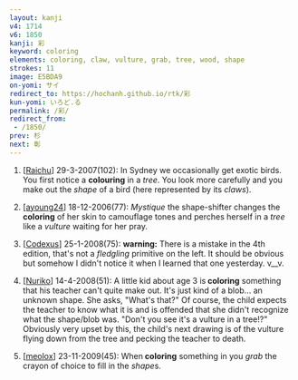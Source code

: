 ```yaml
---
layout: kanji
v4: 1714
v6: 1850
kanji: 彩
keyword: coloring
elements: coloring, claw, vulture, grab, tree, wood, shape
strokes: 11
image: E5BDA9
on-yomi: サイ
redirect_to: https://hochanh.github.io/rtk/彩
kun-yomi: いろど.る
permalink: /彩/
redirect_from:
 - /1850/
prev: 杉
next: 彰
---
```


1) [<a href="http://kanji.koohii.com/profile/Raichu">Raichu</a>] 29-3-2007(102): In Sydney we occasionally get exotic birds. You first notice a <strong>colouring</strong> in a <em>tree</em>. You look more carefully and you make out the <em>shape</em> of a bird (here represented by its <em>claws</em>).

2) [<a href="http://kanji.koohii.com/profile/ayoung24">ayoung24</a>] 18-12-2006(77): <em>Mystique</em> the shape-shifter changes the<strong> coloring</strong> of her skin to camouflage tones and perches herself in a <em>tree</em> like a <em>vulture</em> waiting for her pray.

3) [<a href="http://kanji.koohii.com/profile/Codexus">Codexus</a>] 25-1-2008(75): <strong>warning:</strong> There is a mistake in the 4th edition, that&#039;s not a <em>fledgling</em> primitive on the left. It should be obvious but somehow I didn&#039;t notice it when I learned that one yesterday. v__v.

4) [<a href="http://kanji.koohii.com/profile/Nuriko">Nuriko</a>] 14-4-2008(51): A little kid about age 3 is<strong> coloring</strong> something that his teacher can&#039;t quite make out. It&#039;s just kind of a blob... an unknown shape. She asks, &quot;What&#039;s that?&quot; Of course, the child expects the teacher to know what it is and is offended that she didn&#039;t recognize what the shape/blob was. &quot;Don&#039;t you see it&#039;s a vulture in a tree!?&quot; Obviously very upset by this, the child&#039;s next drawing is of the vulture flying down from the tree and pecking the teacher to death.

5) [<a href="http://kanji.koohii.com/profile/meolox">meolox</a>] 23-11-2009(45): When<strong> coloring</strong> something in you <em>grab</em> the crayon of choice to fill in the <em>shape</em>s.

